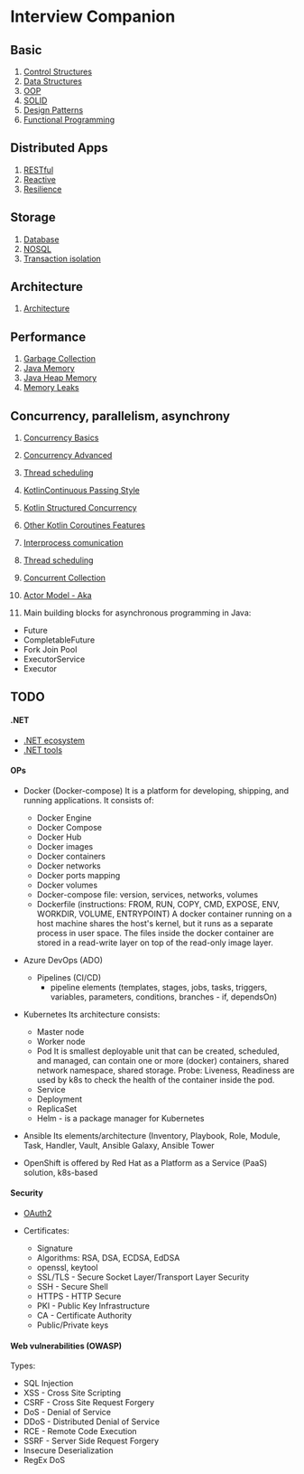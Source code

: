 # Interview Companion

## Basic

1. [Control Structures](./1.interview1.md#control-structures)
2. [Data Structures](./1.interview1.md#data-structures)
3. [OOP](./1.interview1.md#oop)
4. [SOLID](./1.interview1.md#solid-principles)
5. [Design Patterns](./1.interview1.md#design-patterns)
6. [Functional Programming](./1.interview1.md#fp)


## Distributed Apps

1. [RESTful](./1.interview1.md#restful-services)
2. [Reactive](./1.interview1.md#reactive-manifesto)
3. [Resilience](./1.interview1.md#resilience-patterns)


## Storage

1. [Database](./1.interview1.md#database)
2. [NOSQL](./1.interview1.md#nosql)
3. [Transaction isolation](./1.interview1.md#transaction-isolation)


## Architecture

1. [Architecture](./1.interview1.md#architecture)

## Performance

1. [Garbage Collection](../expert/java_garbagecollectors.md#java-garbage-collectors)
2. [Java Memory](../expert/java_garbagecollectors.md#jvm-memory-areas)
3. [Java Heap Memory](../expert/java_garbagecollectors.md#heap-memory-areas-generations)
4. [Memory Leaks](../expert/java_garbagecollectors.md#memory-leak)

## Concurrency, parallelism, asynchrony

1. [Concurrency Basics](../expert/concurrency_parallelism_asychrony.md#basics-concepts)
2. [Concurrency Advanced](../expert/concurrency_parallelism_asychrony.md#advanced-concepts)

3. [Thread scheduling](../expert/concurrency_parallelism_asychrony.md#threads-vs-processes)
4. [KotlinContinuous Passing Style](../expert/concurrency_parallelism_asychrony.md#continuous-passing-style-cps-in-kotlin)
5. [Kotlin Structured Concurrency](../expert/concurrency_parallelism_asychrony.md#structure-concurrency)
6. [Other Kotlin Coroutines Features](../expert/concurrency_parallelism_asychrony.md#other-kotlin-coroutines-features)
7. [Interprocess comunication](../expert/concurrency_parallelism_asychrony.md#inter-process-communication-techniques)
8. [Thread scheduling](../expert/concurrency_parallelism_asychrony.md#threads-scheduling)
9. [Concurrent Collection](../expert/concurrency_parallelism_asychrony.md#concurrent-collections)
10. [Actor Model - Aka](../expert/concurrency_parallelism_asychrony.md#actor-model-in-akka)

11. Main building blocks for asynchronous programming in Java:
  - Future
  - CompletableFuture
  - Fork Join Pool
  - ExecutorService
  - Executor

## TODO

#### .NET

- [.NET ecosystem](../dotnet/dotnet_ecosystem.md#community)
- [.NET tools](../dotnet/dotnet_ecosystem.md#tools)

#### OPs

- Docker (Docker-compose)
  It is a platform for developing, shipping, and running applications. It consists of:
     - Docker Engine
     - Docker Compose
     - Docker Hub
     - Docker images
     - Docker containers
     - Docker networks
     - Docker ports mapping
     - Docker volumes
     - Docker-compose file: version, services, networks, volumes
     - Dockerfile (instructions: FROM, RUN, COPY, CMD, EXPOSE, ENV, WORKDIR, VOLUME, ENTRYPOINT)
     A docker container running on a host machine shares the host's kernel, but it runs as a separate process in user space.
     The files inside the docker container are stored in a read-write layer on top of the read-only image layer.
     
- Azure DevOps (ADO)
  - Pipelines (CI/CD)
    - pipeline elements (templates, stages, jobs, tasks, triggers, variables, parameters, conditions, branches - if, dependsOn)

- Kubernetes 
  Its architecture consists:
  - Master node
  - Worker node
  - Pod 
    It is smallest deployable unit that can be created, scheduled, and managed, can contain one or more (docker) containers, shared network namespace, shared storage.
    Probe: Liveness, Readiness are used by k8s to check the health of the container inside the pod.
  - Service
  - Deployment
  - ReplicaSet
  - Helm - is a package manager for Kubernetes

- Ansible
  Its elements/architecture (Inventory, Playbook, Role, Module, Task, Handler, Vault, Ansible Galaxy, Ansible Tower

- OpenShift is offered by Red Hat as a Platform as a Service (PaaS) solution, k8s-based

#### Security

- [OAuth2](./4.OAuth2.md#oauth-20)

- Certificates:
  - Signature
  - Algorithms: RSA, DSA, ECDSA, EdDSA
  - openssl, keytool
  - SSL/TLS - Secure Socket Layer/Transport Layer Security
  - SSH - Secure Shell
  - HTTPS - HTTP Secure
  - PKI - Public Key Infrastructure
  - CA - Certificate Authority
  - Public/Private keys

#### Web vulnerabilities (OWASP)

Types:
  - SQL Injection
  - XSS - Cross Site Scripting
  - CSRF - Cross Site Request Forgery
  - DoS - Denial of Service
  - DDoS - Distributed Denial of Service
  - RCE - Remote Code Execution
  - SSRF - Server Side Request Forgery
  - Insecure Deserialization
  - RegEx DoS


